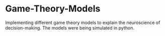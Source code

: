 # Game-Theory-Models
Implementing different game theory models to explain the neuroscience of decision-making. The models were being simulated in python.
